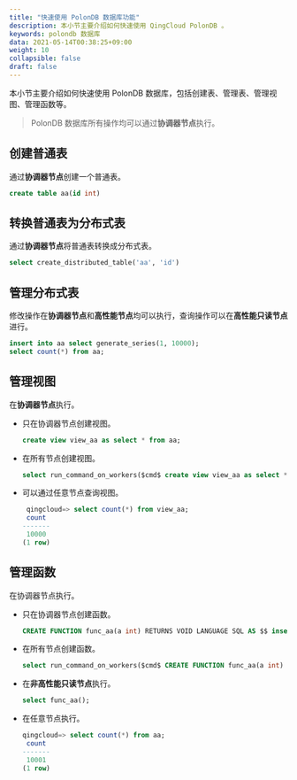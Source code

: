 ```yaml
---
title: "快速使用 PolonDB 数据库功能"
description: 本小节主要介绍如何快速使用 QingCloud PolonDB 。 
keywords: polondb 数据库
data: 2021-05-14T00:38:25+09:00
weight: 10
collapsible: false
draft: false
---
```




本小节主要介绍如何快速使用 PolonDB 数据库，包括创建表、管理表、管理视图、管理函数等。

> PolonDB 数据库所有操作均可以通过**协调器节点**执行。

## 创建普通表

通过**协调器节点**创建一个普通表。

   ```sql
   create table aa(id int)
   ```

## 转换普通表为分布式表

通过**协调器节点**将普通表转换成分布式表。

   ```sql
   select create_distributed_table('aa', 'id')
   ```

## 管理分布式表

修改操作在**协调器节点**和**高性能节点**均可以执行，查询操作可以在**高性能只读节点**进行。

   ```sql
   insert into aa select generate_series(1, 10000);
   select count(*) from aa;
   ```

## 管理视图

在**协调器节点**执行。

- 只在协调器节点创建视图。

   ```sql
   create view view_aa as select * from aa;
   ```

- 在所有节点创建视图。
    ```sql  
   select run_command_on_workers($cmd$ create view view_aa as select * from aa $cmd$);
   ```

- 可以通过任意节点查询视图。

   ```sql
    qingcloud=> select count(*) from view_aa;
    count 
   -------
    10000
   (1 row)
   ```

## 管理函数

在协调器节点执行。

- 只在协调器节点创建函数。
   
   ```sql
   CREATE FUNCTION func_aa(a int) RETURNS VOID LANGUAGE SQL AS $$ insert into aa values(1) $$;
   ```

- 在所有节点创建函数。

    ```sql  
   select run_command_on_workers($cmd$ CREATE FUNCTION func_aa(a int) RETURNS VOID LANGUAGE SQL AS $$ insert into aa values(1) $$ $cmd$);
   ```

- 在**非高性能只读节点**执行。

   ```sql
   select func_aa();
   ```

- 在任意节点执行。

   ```sql
   qingcloud=> select count(*) from aa;
    count 
   -------
    10001
   (1 row)
   ```
  